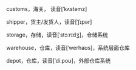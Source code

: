 customs，海关， 读音[ˈkʌstəmz]

shipper，货主/发货人，读音[ˈʃɪpər]

storage，存储，读音[ˈstɔːrɪdʒ]，仓储系统

warehouse，仓库，读音[ˈwerhaʊs]，系统层面仓库

depot，仓库，读音[ˈdiːpoʊ]，外部仓库系统